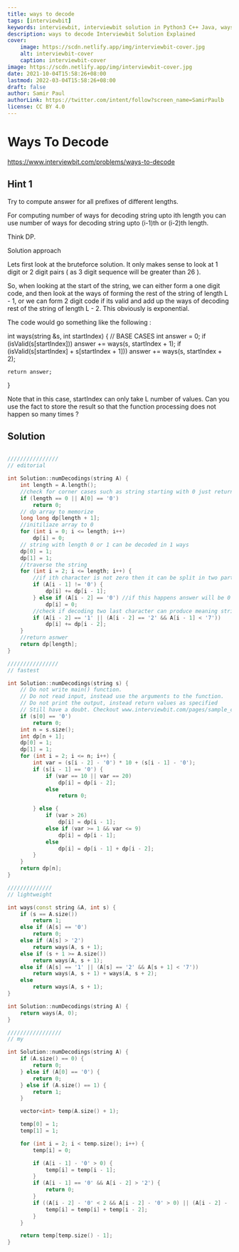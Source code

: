 ```yaml
---
title: ways to decode
tags: [interviewbit]
keywords: interviewbit, interviewbit solution in Python3 C++ Java, ways to decode solution
description: ways to decode Interviewbit Solution Explained
cover:
    image: https://scdn.netlify.app/img/interviewbit-cover.jpg
    alt: interviewbit-cover
    caption: interviewbit-cover
image: https://scdn.netlify.app/img/interviewbit-cover.jpg
date: 2021-10-04T15:58:26+08:00
lastmod: 2022-03-04T15:58:26+08:00
draft: false
author: Samir Paul
authorLink: https://twitter.com/intent/follow?screen_name=SamirPaulb
license: CC BY 4.0
---
```


# Ways To Decode

https://www.interviewbit.com/problems/ways-to-decode



## Hint 1

Try to compute answer for all prefixes of different lengths.

For computing number of ways for decoding string upto ith length you can use number of ways for decoding string upto (i-1)th or (i-2)th length.

Think DP.

Solution approach

Lets first look at the bruteforce solution. 
It only makes sense to look at 1 digit or 2 digit pairs ( as 3 digit sequence will be greater than 26 ).

So, when looking at the start of the string, we can either form a one digit code, and then look at the ways of forming the rest of the string of length L - 1, or we can form 2 digit code if its valid and add up the ways of decoding rest of the string of length L - 2.
This obviously is exponential.

The code would go something like the following :

int ways(string &s, int startIndex) {
    // BASE CASES
    int answer = 0;
    if (isValid(s[startIndex])) answer += ways(s, startIndex + 1);
    if (isValid(s[startIndex] + s[startIndex + 1])) answer += ways(s, startIndex + 2);

    return answer;
}


Note that in this case, startIndex can only take L number of values. Can you use the fact to store the result so that the function processing does not happen so many times ?

## Solution

```cpp

////////////////
// editorial

int Solution::numDecodings(string A) {
    int length = A.length();
    //check for corner cases such as string starting with 0 just return 0
    if (length == 0 || A[0] == '0')
        return 0;
    // dp array to memorize
    long long dp[length + 1];
    //initiliaze array to 0
    for (int i = 0; i <= length; i++)
        dp[i] = 0;
    // string with length 0 or 1 can be decoded in 1 ways
    dp[0] = 1;
    dp[1] = 1;
    //traverse the string
    for (int i = 2; i <= length; i++) {
        //if ith character is not zero then it can be split in two parts
        if (A[i - 1] != '0') {
            dp[i] += dp[i - 1];
        } else if (A[i - 2] == '0') //if this happens answer will be 0
            dp[i] = 0;
        //check if decoding two last character can produce meaning string
        if (A[i - 2] == '1' || (A[i - 2] == '2' && A[i - 1] < '7'))
            dp[i] += dp[i - 2];
    }
    //return asnwer
    return dp[length];
}

////////////////
// fastest

int Solution::numDecodings(string s) {
    // Do not write main() function.
    // Do not read input, instead use the arguments to the function.
    // Do not print the output, instead return values as specified
    // Still have a doubt. Checkout www.interviewbit.com/pages/sample_codes/ for more details
    if (s[0] == '0')
        return 0;
    int n = s.size();
    int dp[n + 1];
    dp[0] = 1;
    dp[1] = 1;
    for (int i = 2; i <= n; i++) {
        int var = (s[i - 2] - '0') * 10 + (s[i - 1] - '0');
        if (s[i - 1] == '0') {
            if (var == 10 || var == 20)
                dp[i] = dp[i - 2];
            else
                return 0;

        } else {
            if (var > 26)
                dp[i] = dp[i - 1];
            else if (var >= 1 && var <= 9)
                dp[i] = dp[i - 1];
            else
                dp[i] = dp[i - 1] + dp[i - 2];
        }
    }
    return dp[n];
}

//////////////
// lightweight

int ways(const string &A, int s) {
    if (s == A.size())
        return 1;
    else if (A[s] == '0')
        return 0;
    else if (A[s] > '2')
        return ways(A, s + 1);
    else if (s + 1 >= A.size())
        return ways(A, s + 1);
    else if (A[s] == '1' || (A[s] == '2' && A[s + 1] < '7'))
        return ways(A, s + 1) + ways(A, s + 2);
    else
        return ways(A, s + 1);
}

int Solution::numDecodings(string A) {
    return ways(A, 0);
}

/////////////////
// my

int Solution::numDecodings(string A) {
    if (A.size() == 0) {
        return 0;
    } else if (A[0] == '0') {
        return 0;
    } else if (A.size() == 1) {
        return 1;
    }

    vector<int> temp(A.size() + 1);

    temp[0] = 1;
    temp[1] = 1;

    for (int i = 2; i < temp.size(); i++) {
        temp[i] = 0;

        if (A[i - 1] - '0' > 0) {
            temp[i] = temp[i - 1];
        }
        if (A[i - 1] == '0' && A[i - 2] > '2') {
            return 0;
        }
        if ((A[i - 2] - '0' < 2 && A[i - 2] - '0' > 0) || (A[i - 2] - '0' == 2 && A[i - 1] - '0' <= 6)) {
            temp[i] = temp[i] + temp[i - 2];
        }
    }

    return temp[temp.size() - 1];
}
```